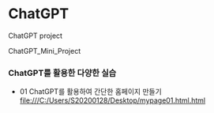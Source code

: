 # ChatGPT
ChatGPT project

 ChatGPT_Mini_Project

### ChatGPT를 활용한 다양한 실습
 * 01 ChatGPT를 활용하여 간단한 홈페이지 만들기 [file:///C:/Users/S20200128/Desktop/mypage01.html.html](file:///C:/Users/S20200128/Desktop/mypage01.html.html)
